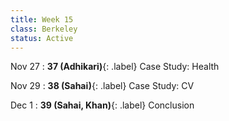 ```yaml
---
title: Week 15
class: Berkeley
status: Active
---
```


Nov 27
: **37 (Adhikari)**{: .label} Case Study: Health
  <!-- : [Slides]() &#8226; [Demos]()-->
   <!-- &#8226; [Video](https://bcourses.berkeley.edu/courses/1528314/external_tools/78985) -->

Nov 29
: **38 (Sahai)**{: .label} Case Study: CV
  <!-- : [Slides]() &#8226; [Demos]()-->
   <!-- &#8226; [Video](https://bcourses.berkeley.edu/courses/1528314/external_tools/78985) -->

Dec 1
: **39 (Sahai, Khan)**{: .label} Conclusion
  <!-- : [Slides]() &#8226; [Demos]()-->
   <!-- &#8226; [Video](https://bcourses.berkeley.edu/courses/1528314/external_tools/78985) -->

